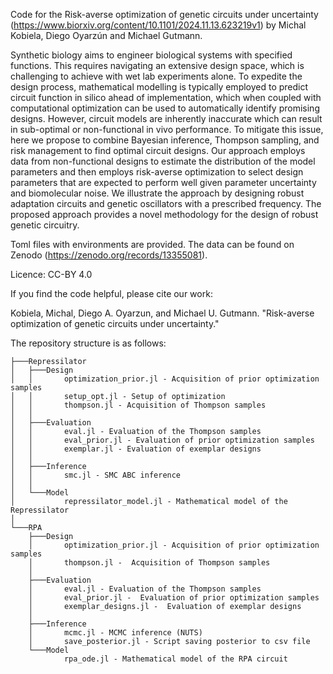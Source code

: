 Code for the Risk-averse optimization of genetic circuits under uncertainty (https://www.biorxiv.org/content/10.1101/2024.11.13.623219v1) by Michal Kobiela, Diego Oyarzún and Michael Gutmann.

Synthetic biology aims to engineer biological systems with specified functions. This requires navigating an extensive design space, which is challenging to achieve with wet lab experiments alone. To expedite the design process, mathematical modelling is typically employed to predict circuit function in silico ahead of implementation, which when coupled with computational optimization can be used to automatically identify promising designs. However, circuit models are inherently inaccurate which can result in sub-optimal or non-functional in vivo performance. To mitigate this issue, here we propose to combine Bayesian inference, Thompson sampling, and risk management to find optimal circuit designs. Our approach employs data from non-functional designs to estimate the distribution of the model parameters and then employs risk-averse optimization to select design parameters that are expected to perform well given parameter uncertainty and biomolecular noise. We illustrate the approach by designing robust adaptation circuits and genetic oscillators with a prescribed frequency. The proposed approach provides a novel methodology for the design of robust genetic circuitry.

Toml files with environments are provided. The data can be found on Zenodo (https://zenodo.org/records/13355081).

Licence: CC-BY 4.0

If you find the code helpful, please cite our work:

Kobiela, Michal, Diego A. Oyarzun, and Michael U. Gutmann. "Risk-averse optimization of genetic circuits under uncertainty." 

The repository structure is as follows:
```
├───Repressilator
│   ├───Design
│   │       optimization_prior.jl - Acquisition of prior optimization samples
│   │       setup_opt.jl - Setup of optimization
│   │       thompson.jl - Acquisition of Thompson samples
│   │
│   ├───Evaluation
│   │       eval.jl - Evaluation of the Thompson samples
│   │       eval_prior.jl - Evaluation of prior optimization samples
│   │       exemplar.jl - Evaluation of exemplar designs
│   │
│   ├───Inference
│   │       smc.jl - SMC ABC inference
│   │
│   └───Model
│           repressilator_model.jl - Mathematical model of the Repressilator
│
└───RPA
    ├───Design
    │       optimization_prior.jl - Acquisition of prior optimization samples
    │       thompson.jl -  Acquisition of Thompson samples
    │
    ├───Evaluation
    │       eval.jl - Evaluation of the Thompson samples
    │       eval_prior.jl -  Evaluation of prior optimization samples
    │       exemplar_designs.jl -  Evaluation of exemplar designs
    │
    ├───Inference
    │       mcmc.jl - MCMC inference (NUTS)
    │       save_posterior.jl - Script saving posterior to csv file
    └───Model
            rpa_ode.jl - Mathematical model of the RPA circuit
```
